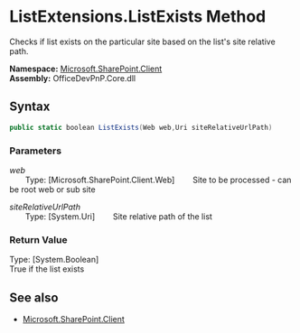 # ListExtensions.ListExists Method  
Checks if list exists on the particular site based on the list's site relative path.  

**Namespace:** [Microsoft.SharePoint.Client](Microsoft.SharePoint.Client.md)  
**Assembly:** OfficeDevPnP.Core.dll  
## Syntax
```C#
public static boolean ListExists(Web web,Uri siteRelativeUrlPath)
```
### Parameters
*web*  
&emsp;&emsp;Type: [Microsoft.SharePoint.Client.Web] 
&emsp;&emsp;Site to be processed - can be root web or sub site  
  
*siteRelativeUrlPath*  
&emsp;&emsp;Type: [System.Uri] 
&emsp;&emsp;Site relative path of the list  
  
### Return Value
Type: [System.Boolean]  
True if the list exists

## See also
- [Microsoft.SharePoint.Client](Microsoft.SharePoint.Client.md)
